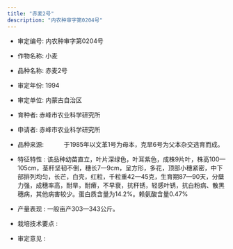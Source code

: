 ```yaml
---
title: "赤麦2号"
description: "内农种审字第0204号"
---
```

* 审定编号:  内农种审字第0204号

*  作物名称:  小麦

*  品种名称:  赤麦2号

*  审定年份:  1994

*  审定单位:  内蒙古自治区

* 育种者:  赤峰市农业科学研究所

*  申请者:  赤峰市农业科学研究所

*  品种来源:  　　　于1985年以文革1号为母本，克旱6号为父本杂交选育而成。


*  特征特性 : 
该品种幼苗直立，叶片深绿色，叶耳紫色，成株9片叶，株高100—105cm，茎秆坚韧不倒，穗长7—9cm，呈方形，多花，顶部小穗紧密，中下部排列均匀，长芒，白壳，红粒，千粒重42—45克，生育期87—90天，分蘖力强，成穗率高，耐旱，耐瘠，不早衰，抗秆锈，轻感叶锈，抗白粉病、散黑穗病，其他病害较少。蛋白质含量为14.2%。赖氨酸含量0.47%

 
*  产量表现 : 
一般亩产303—343公斤。


*  栽培技术要点 : 


*  审定意见 : 

